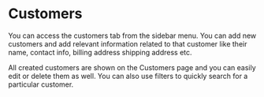# Customers

You can access the customers tab from the sidebar menu. You can add new customers and add relevant information related to that customer like their name, contact info, billing address shipping address etc.

All created customers are shown on the Customers page and you can easily edit or delete them as well. You can also use filters to quickly search for a particular customer.